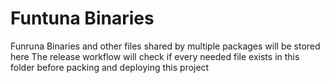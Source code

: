 # Funtuna Binaries 
Funruna Binaries and other files shared by multiple packages will be stored here
The release workflow will check if every needed file exists in this folder before packing and deploying this project
